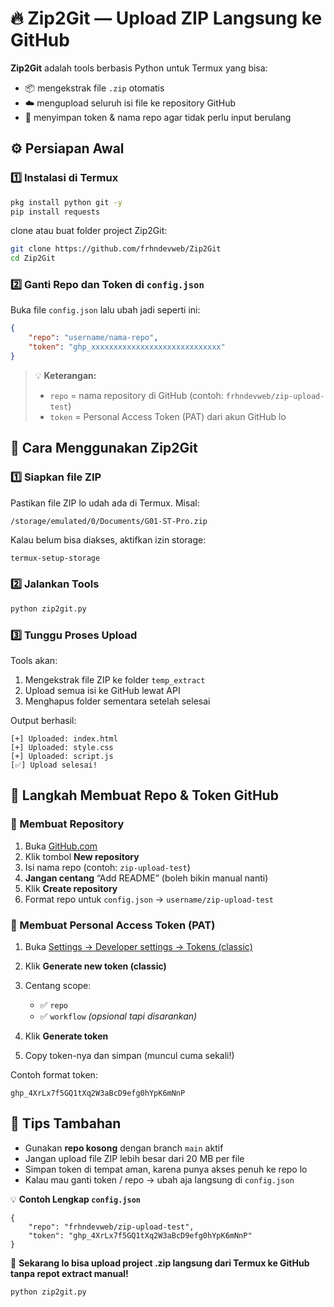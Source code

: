 # 🔥 Zip2Git — Upload ZIP Langsung ke GitHub

**Zip2Git** adalah tools berbasis Python untuk Termux yang bisa:
- 📦 mengekstrak file `.zip` otomatis  
- ☁️ mengupload seluruh isi file ke repository GitHub  
- 💾 menyimpan token & nama repo agar tidak perlu input berulang  


## ⚙️ Persiapan Awal

### 1️⃣ Instalasi di Termux
```bash
pkg install python git -y
pip install requests
````

clone atau buat folder project Zip2Git:

```bash
git clone https://github.com/frhndevweb/Zip2Git
cd Zip2Git
```


### 2️⃣ Ganti Repo dan Token di `config.json`

Buka file `config.json` lalu ubah jadi seperti ini:

```json
{
    "repo": "username/nama-repo",
    "token": "ghp_xxxxxxxxxxxxxxxxxxxxxxxxxxxxx"
}
```

> 💡 **Keterangan:**
>
> * `repo` = nama repository di GitHub (contoh: `frhndevweb/zip-upload-test`)
> * `token` = Personal Access Token (PAT) dari akun GitHub lo


## 🚀 Cara Menggunakan Zip2Git

### 1️⃣ Siapkan file ZIP

Pastikan file ZIP lo udah ada di Termux. Misal:

```
/storage/emulated/0/Documents/G01-ST-Pro.zip
```

Kalau belum bisa diakses, aktifkan izin storage:

```bash
termux-setup-storage
```


### 2️⃣ Jalankan Tools

```bash
python zip2git.py
```


### 3️⃣ Tunggu Proses Upload

Tools akan:

1. Mengekstrak file ZIP ke folder `temp_extract`
2. Upload semua isi ke GitHub lewat API
3. Menghapus folder sementara setelah selesai

Output berhasil:

```
[+] Uploaded: index.html
[+] Uploaded: style.css
[+] Uploaded: script.js
[✅] Upload selesai!
```


## 🧠 Langkah Membuat Repo & Token GitHub

### 🔹 Membuat Repository

1. Buka [GitHub.com](https://github.com/)
2. Klik tombol **New repository**
3. Isi nama repo (contoh: `zip-upload-test`)
4. **Jangan centang** “Add README” (boleh bikin manual nanti)
5. Klik **Create repository**
6. Format repo untuk `config.json` → `username/zip-upload-test`


### 🔹 Membuat Personal Access Token (PAT)

1. Buka [Settings → Developer settings → Tokens (classic)](https://github.com/settings/tokens)
2. Klik **Generate new token (classic)**
3. Centang scope:

   * ✅ `repo`
   * ✅ `workflow` *(opsional tapi disarankan)*
4. Klik **Generate token**
5. Copy token-nya dan simpan (muncul cuma sekali!)

Contoh format token:

```
ghp_4XrLx7f5GQ1tXq2W3aBcD9efg0hYpK6mNnP
```


## 🧰 Tips Tambahan

* Gunakan **repo kosong** dengan branch `main` aktif
* Jangan upload file ZIP lebih besar dari 20 MB per file
* Simpan token di tempat aman, karena punya akses penuh ke repo lo
* Kalau mau ganti token / repo → ubah aja langsung di `config.json`


💡 **Contoh Lengkap `config.json`**

```
{
    "repo": "frhndevweb/zip-upload-test",
    "token": "ghp_4XrLx7f5GQ1tXq2W3aBcD9efg0hYpK6mNnP"
}
```


🎉 **Sekarang lo bisa upload project .zip langsung dari Termux ke GitHub tanpa repot extract manual!**

```
python zip2git.py
```
